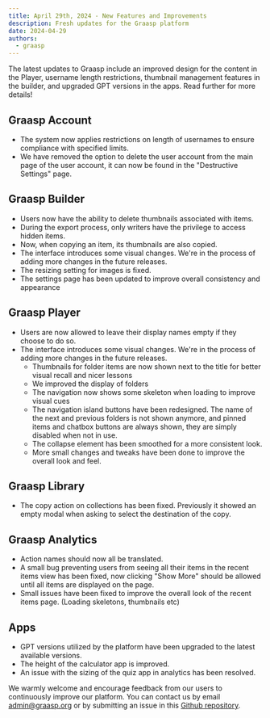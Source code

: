 ```yaml
---
title: April 29th, 2024 - New Features and Improvements
description: Fresh updates for the Graasp platform
date: 2024-04-29
authors:
  - graasp
---
```



The latest updates to Graasp include an improved design for the content in the Player, username length restrictions, thumbnail management features in the builder, and upgraded GPT versions in the apps. Read further for more details!

<!-- Everything below this will not be shown in the post overview -->
<!-- truncate -->

## Graasp Account

- The system now applies restrictions on length of usernames to ensure compliance with specified limits.
- We have removed the option to delete the user account from the main page of the user account, it can now be found in the "Destructive Settings" page.

## Graasp Builder

- Users now have the ability to delete thumbnails associated with items.
- During the export process, only writers have the privilege to access hidden items.
- Now, when copying an item, its thumbnails are also copied.
- The interface introduces some visual changes. We're in the process of adding more changes in the future releases.
- The resizing setting for images is fixed.
- The settings page has been updated to improve overall consistency and appearance

## Graasp Player

- Users are now allowed to leave their display names empty if they choose to do so.
- The interface introduces some visual changes. We're in the process of adding more changes in the future releases.
  - Thumbnails for folder items are now shown next to the title for better visual recall and nicer lessons
  - We improved the display of folders
  - The navigation now shows some skeleton when loading to improve visual cues
  - The navigation island buttons have been redesigned. The name of the next and previous folders is not shown anymore, and pinned items and chatbox buttons are always shown, they are simply disabled when not in use.
  - The collapse element has been smoothed for a more consistent look.
  - More small changes and tweaks have been done to improve the overall look and feel.

## Graasp Library

- The copy action on collections has been fixed. Previously it showed an empty modal when asking to select the destination of the copy.

## Graasp Analytics

- Action names should now all be translated.
- A small bug preventing users from seeing all their items in the recent items view has been fixed, now clicking "Show More" should be allowed until all items are displayed on the page.
- Small issues have been fixed to improve the overall look of the recent items page. (Loading skeletons, thumbnails etc)

## Apps

- GPT versions utilized by the platform have been upgraded to the latest available versions.
- The height of the calculator app is improved.
- An issue with the sizing of the quiz app in analytics has been resolved.

<!-- Generic message -->

We warmly welcome and encourage feedback from our users to continuously improve our platform. You can contact us by email [admin@graasp.org](mailto:admin@graasp.org) or by submitting an issue in this [Github repository](https://github.com/graasp/graasp-feedback).

